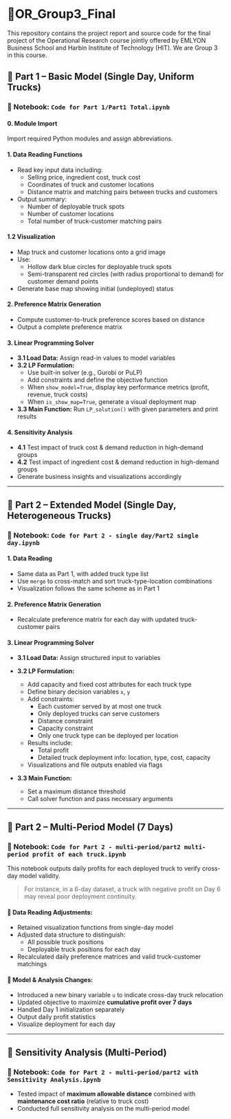 # 🍜OR_Group3_Final
This repository contains the project report and source code for the final project of the Operational Research course jointly offered by EMLYON Business School and Harbin Institute of Technology (HIT). We are Group 3 in this course.

## 📁 Part 1 – Basic Model (Single Day, Uniform Trucks)

### 📌 Notebook: `Code for Part 1/Part1 Total.ipynb`

#### 0. Module Import  
Import required Python modules and assign abbreviations.

#### 1. Data Reading Functions  
- Read key input data including:  
  - Selling price, ingredient cost, truck cost  
  - Coordinates of truck and customer locations  
  - Distance matrix and matching pairs between trucks and customers  
- Output summary:
  - Number of deployable truck spots  
  - Number of customer locations  
  - Total number of truck-customer matching pairs  

#### 1.2 Visualization  
- Map truck and customer locations onto a grid image  
- Use:
  - Hollow dark blue circles for deployable truck spots  
  - Semi-transparent red circles (with radius proportional to demand) for customer demand points  
- Generate base map showing initial (undeployed) status  

#### 2. Preference Matrix Generation  
- Compute customer-to-truck preference scores based on distance  
- Output a complete preference matrix  

#### 3. Linear Programming Solver  
- **3.1 Load Data:** Assign read-in values to model variables  
- **3.2 LP Formulation:**
  - Use built-in solver (e.g., Gurobi or PuLP)  
  - Add constraints and define the objective function  
  - When `show_model=True`, display key performance metrics (profit, revenue, truck costs)  
  - When `is_show_map=True`, generate a visual deployment map  
- **3.3 Main Function:** Run `LP_solution()` with given parameters and print results  

#### 4. Sensitivity Analysis  
- **4.1** Test impact of truck cost & demand reduction in high-demand groups  
- **4.2** Test impact of ingredient cost & demand reduction in high-demand groups  
- Generate business insights and visualizations accordingly  

---

## 📁 Part 2 – Extended Model (Single Day, Heterogeneous Trucks)

### 📌 Notebook: `Code for Part 2 - single day/Part2 single day.ipynb`

#### 1. Data Reading  
- Same data as Part 1, with added truck type list  
- Use `merge` to cross-match and sort truck-type-location combinations  
- Visualization follows the same scheme as in Part 1  

#### 2. Preference Matrix Generation  
- Recalculate preference matrix for each day with updated truck-customer pairs  

#### 3. Linear Programming Solver  
- **3.1 Load Data:** Assign structured input to variables  
- **3.2 LP Formulation:**
  - Add capacity and fixed cost attributes for each truck type  
  - Define binary decision variables `x`, `y`  
  - Add constraints:  
    - Each customer served by at most one truck  
    - Only deployed trucks can serve customers  
    - Distance constraint  
    - Capacity constraint  
    - Only one truck type can be deployed per location  
  - Results include:
    - Total profit  
    - Detailed truck deployment info: location, type, cost, capacity  
  - Visualizations and file outputs enabled via flags  

- **3.3 Main Function:**
  - Set a maximum distance threshold  
  - Call solver function and pass necessary arguments  

---

## 📁 Part 2 – Multi-Period Model (7 Days)

### 📌 Notebook: `Code for Part 2 - multi-period/part2 multi-period profit of each truck.ipynb`

This notebook outputs daily profits for each deployed truck to verify cross-day model validity.  
> For instance, in a 6-day dataset, a truck with negative profit on Day 6 may reveal poor deployment continuity.

#### 📌 Data Reading Adjustments:
- Retained visualization functions from single-day model  
- Adjusted data structure to distinguish:
  - All possible truck positions  
  - Deployable truck positions for each day  
- Recalculated daily preference matrices and valid truck-customer matchings  

#### 📌 Model & Analysis Changes:
- Introduced a new binary variable `u` to indicate cross-day truck relocation  
- Updated objective to maximize **cumulative profit over 7 days**  
- Handled Day 1 initialization separately  
- Output daily profit statistics  
- Visualize deployment for each day  

---

## 📁 Sensitivity Analysis (Multi-Period)

### 📌 Notebook: `Code for Part 2 - multi-period/part2 with Sensitivity Analysis.ipynb`

- Tested impact of **maximum allowable distance** combined with **maintenance cost ratio** (relative to truck cost)  
- Conducted full sensitivity analysis on the multi-period model  
